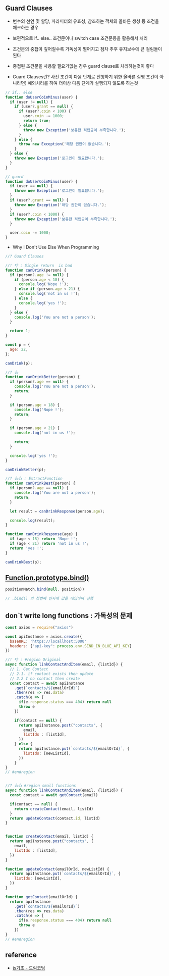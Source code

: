## Guard Clauses

- 변수의 선언 및 할당, 파라미터의 유효성, 참조하는 객체의 올바른 생성 등 조건을 체크하는 경우
- 보편적으로 if.. else.. 조건문이나 switch case 조건문등을 활용해서 처리
- 조건문의 중첩이 깊어질수록 가독성이 떨어지고 점차 추후 유지보수에 큰 걸림돌이 된다
- 중첩된 조건문을 사용할 필요가없는 경우 guard clause로 처리하는것이 좋다

- Guard Clauses란? 사전 조건이 다음 단계로 진행하기 위한 올바른 실행 조건이 아니라면) 예외처리를 하여 더이상 다음 단계가 실행되지 않도록 하는것

```js
// if.. else
function doUserCoinMinus(user) {
  if (user != null) {
    if (user?.grant == null) {
      if (user?.coin < 100) {
        user.coin -= 1000;
        return true;
      } else {
        throw new Exception('보유한 적립금이 부족합니다.');
      }
    } else {
      throw new Exception('해당 권한이 없습니다.');
    }
  } else {
    throw new Exception('로그인이 필요합니다.');
  }
}

// guard
function doUserCoinMinus(user) {
  if (user == null) {
    throw new Exception('로그인이 필요합니다.');
  }
  if (user?.grant == null) {
    throw new Exception('해당 권한이 없습니다.');
  }
  if (user?.coin < 1000) {
    throw new Exception('보유한 적립금이 부족합니다.');
  }

  user.coin -= 1000;
}
```

- Why I Don't Use Else When Programming

```js
//? Guard Clauses

//! 👎 : Single return  is bad
function canDrink(person) {
  if (person?.age != null) {
    if (person.age < 18) {
      console.log('Nope !');
    } else if (person.age < 21) {
      console.log('not in us !');
    } else {
      console.log('yes !');
    }
  } else {
    console.log('You are not a person');
  }

  return 1;
}

const p = {
  age: 22,
};

canDrink(p);

//? 👍
function canDrinkBetter(person) {
  if (person?.age == null) {
    console.log('You are not a person');
    return;
  }

  if (person.age < 18) {
    console.log('Nope !');
    return;
  }

  if (person.age < 21) {
    console.log('not in us !');

    return;
  }

  console.log('yes !');
}

canDrinkBetter(p);

//? 👍👍 : ExtractFunction
function canDrinkBest(person) {
  if (person?.age == null) {
    console.log('You are not a person');
    return;
  }

  let result = canDrinkResponse(person.age);

  console.log(result);
}

function canDrinkResponse(age) {
  if (age < 18) return 'Nope !';
  if (age < 21) return 'not in us !';
  return 'yes !';
}

canDrinkBest(p);
```

## [Function.prototype.bind()](https://developer.mozilla.org/ko/docs/Web/JavaScript/Reference/Global_Objects/Function/bind)

```js
positionMatch.bind(null, position))

// .bind() 의 첫번째 인자에 값을 대입하며 진행

```

## don`t write long functions : 가독성의 문제

```js
const axios = require("axios")

const apiInstance = axios.create({
  baseURL: 'https://locallhost:5000'
  headers: {"api-key": process.env.SEND_IN_BLUE_API_KEY}
})

//! 👎 : #region Original
async function linkContactAndItem(email, {listId}) {
  // 1. Get Contact
  // 2.1. if contact exists then update
  // 2.2 I no contact then create
  const contact = await apiInstance
    .get(`contacts/${emailOrId}`)
    .then(res => res.data)
    .catch(e => {
      if(e.response.status === 404) return null
      throw e
    })

    if(contact == null) {
      return apiInstance.post("contacts", {
        email,
        listIds : [listId],
      })
    } else {
      return apiInstance.put(`contacts/${emailOrId}`, {
        listIds: [newListId],
      })
    }
}
// #endregion


//? 👍👍 #region small functions
async function linkContactAndItem(email, {listId}) {
  const contact = await getContact(email)

  if(contact == null) {
    return createContact(email, listId)
  }
  return updateContact(contact.id, listId)
}


function createContact(email, listId) {
  return apiInstance.post("contacts", {
    email,
    listIds : [listId],
  })
}

function updateContact(emailOrId, newListId) {
  return apiInstance.put(`contacts/${emailOrId}`, {
    listIds: [newListId],
  })
}

function getContact(emailOrId) {
  return apiInstance
    .get(`contacts/${emailOrId}`)
    .then(res => res.data)
    .catch(e => {
      if(e.response.status === 404) return null
      throw e
    })
}
// #endregion
```

## reference

- [js기초 - 드림코딩](https://youtube.com/playlist?list=PLv2d7VI9OotTVOL4QmPfvJWPJvkmv6h-2&si=7-Cvw5V9HyG4PP1N)
